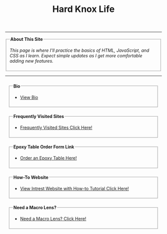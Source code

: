 <html>
<head>
  <meta charset="UTF-8">
  <meta name="viewport" content="width=device-width, initial-scale=1.0">
  <title>Hard Knox Life</title>
  <link rel="stylesheet" href="Index Page.css">
  
<style>
.row {
  display: -webkit-flex;
  display: flex;
}

.column {
  -webkit-flex: 1;
  -ms-flex: 1;
  flex: 1;
  padding: 10px;
}

@media (max-width: 1000px) {
  .row {
    -webkit-flex-direction: column;
    flex-direction: column;
  }
</style> 
</head>

<body>
  <header>
    <h1>Hard Knox Life</h1>
  </header>

  <hr>

  <fieldset>
    <legend><b>About This Site</b></legend>
    <em>
      <p>This page is where I'll practice the basics of HTML, JavaScript, and CSS as I learn. Expect simple updates as I get more comfortable adding new features.</p>
    </em>
  </fieldset>


  <hr>
  <div class="row">
  <div class="column">
    <fieldset>
    <legend><b>Bio</b></legend>
    <p>
      <ul>
        <li><a href="Bio2.html">View Bio</a></li>
      </ul>
    </p>
  </fieldset>
  </div>

  <div class="row">
  <div class="column">
  <fieldset>
    <legend><b>Frequently Visited Sites</b></legend>
    <ul>
      <li><a href="FrequentSites.html">Frequently Visited Sites Click Here!</a></li>
    </ul>
  </fieldset>
  </div>

  <div class="row">
  <div class="column">
  <fieldset>
    <legend><b>Epoxy Table Order Form Link</b></legend>
    <p>
    <ul>
      <li><a href="OrderForm/Epoxy Table Order Form.html">Order an Epoxy Table Here!</a></li>
    </ul>
    </p>
  </fieldset>
  </div>

  <div class="row">
  <div class="column">
  <fieldset>
    <legend><b>How-To Website</b></legend>
    <p>
      <ul>
        <li><a href="Mastery Website.html">View Intrest Website with How-to Tutorial Click Here!</a></li>
      </ul>
    </p>
  </fieldset>
  </div>
    
  <div class="row">
  <div class="column">
  <fieldset>
    <legend><b>Need a Macro Lens?</b></legend>
    <p>
      <ul>
        <li><a href="MacroLens.html">Need a Macro Lens? Click Here!</a></li>
      </ul>
    </p>
    </fieldset>
    </div>
    </div>
   </body>
  </html>


